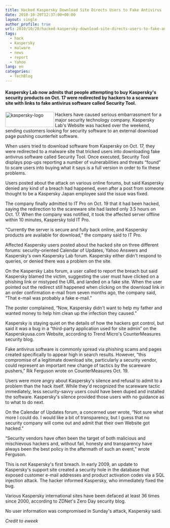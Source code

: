 ```yaml
---
title: Hacked Kaspersky Download Site Directs Users to Fake Antivirus
date: 2010-10-20T12:37:00+00:00
layout: single
author_profile: true
url: 2010/10/20/hacked-kaspersky-download-site-directs-users-to-fake-antivirus/
tags:
  - hack
  - Kaspersky
  - malware
  - news
  - report
  - Yahoo
lang: en
categories: 
  - TechBlog
---
```

#### Kaspersky Lab now admits that people attempting to buy Kaspersky's security products on Oct. 17 were redirected by hackers to a scareware site with links to fake antivirus software called Security Tool.

[<img title="kaspersky-logo" border="0" alt="kaspersky-logo" align="left" src="http://lh3.ggpht.com/_vaUVXcmC3OI/TL7bg52JkII/AAAAAAAACyA/onkXP1XWVC0/kaspersky-logo_thumb%5B2%5D.jpg?imgmax=800" width="154" height="48" />](http://lh4.ggpht.com/_vaUVXcmC3OI/TL7bfEthduI/AAAAAAAACx8/o33DmDYao7k/s1600-h/kaspersky-logo%5B4%5D.jpg)Hackers have caused serious embarrassment for a major security technology company. Kaspersky Lab's Website was hacked over the weekend, sending customers looking for security software to an external download page pushing counterfeit software.

When users tried to download software from Kaspersky on Oct. 17, they were redirected to a malware site that tricked users into downloading fake antivirus software called Security Tool. Once executed, Security Tool displays pop-ups reporting a number of vulnerabilities and threats “found” to scare users into buying what it says is a full version in order to fix these problems.

Users posted about the attack on various online forums, but said Kaspersky denied any kind of a breach had happened, even after a post from someone thought to be a Kaspersky Japan employee said the issue was fixed.

The company finally admitted to IT Pro on Oct. 19 that it had been hacked, saying the redirection to the scareware site had lasted only 3.5 hours on Oct. 17. When the company was notified, it took the affected server offline within 10 minutes, Kaspersky told IT Pro.

“Currently the server is secure and fully back online, and Kaspersky products are available for download,” the company said to IT Pro.

Affected Kaspersky users posted about the hacked site on three different forums: security-oriented Calendar of Updates, Yahoo Answers and Kaspersky's own Kaspersky Lab forum. Kaspersky either didn't respond to queries, or denied there was a problem on the site.

On the Kaspersky Labs forum, a user called to report the breach but said Kaspersky blamed the victim, suggesting the user must have clicked on a phishing link or mistyped the URL and landed on a fake site. When the user pointed out the redirect still happened when clicking on the download link in an order confirmation e-mail from seven months ago, the company said, “That e-mail was probably a fake e-mail.”

The poster complained, “Now, Kaspersky didn't want to help my father and wanted money to help him clean up the infection they caused.”

Kaspersky is staying quiet on the details of how the hackers got control, but said it was a bug in a “third-party application used for site admin” on the Kasperskyusa.com Website, according to Trend Micro's CounterMeasures security blog.

Fake antivirus software is commonly spread via phishing scams and pages created specifically to appear high in search results. However, “this compromise of a legitimate download site, particularly a security vendor, could represent an important new change of tactics by the scareware pushers,” Rik Ferguson wrote on CounterMeasures Oct. 19.

Users were more angry about Kaspersky's silence and refusal to admit to a problem than the hack itself. While they'd recognized the scareware tactic immediately, less security-savvy users could have been duped and installed the software. Kaspersky's silence provided those users with no guidance as to what to do next.

On the Calendar of Updates forum, a concerned user wrote, “Not sure what more I could do. I would like a bit of transparency, but I guess that no security company will come out and admit that their own Website got hacked.”

“Security vendors have often been the target of both malicious and mischievous hackers and, without fail, honesty and transparency have always been the best policy in the aftermath of such an event,” wrote Ferguson.

This is not Kaspersky's first breach. In early 2009, an update to Kaspersky's support site created a security hole in the database that exposed customer e-mail addresses and product activation codes via a SQL injection attack. The hacker informed Kaspersky, who immediately fixed the bug.

Various Kaspersky international sites have been defaced at least 36 times since 2000, according to ZDNet's Zero Day security blog.

No user information was compromised in Sunday's attack, Kaspersky said. 

_Credit to eweek_